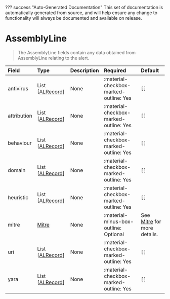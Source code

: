 ??? success "Auto-Generated Documentation"
    This set of documentation is automatically generated from source, and will help ensure any change to functionality will always be documented and available on release.

# AssemblyLine

> The AssemblyLine fields contain any data obtained from AssemblyLine relating to the alert.

| Field | Type | Description | Required | Default |
| :--- | :--- | :--- | :--- | :--- |
| antivirus | List [[ALRecord](/howler/odm/class/alrecord)] | None | :material-checkbox-marked-outline: Yes | `[]` |
| attribution | List [[ALRecord](/howler/odm/class/alrecord)] | None | :material-checkbox-marked-outline: Yes | `[]` |
| behaviour | List [[ALRecord](/howler/odm/class/alrecord)] | None | :material-checkbox-marked-outline: Yes | `[]` |
| domain | List [[ALRecord](/howler/odm/class/alrecord)] | None | :material-checkbox-marked-outline: Yes | `[]` |
| heuristic | List [[ALRecord](/howler/odm/class/alrecord)] | None | :material-checkbox-marked-outline: Yes | `[]` |
| mitre | [Mitre](/howler/odm/class/mitre) | None | :material-minus-box-outline: Optional | See [Mitre](/howler/odm/class/mitre) for more details. |
| uri | List [[ALRecord](/howler/odm/class/alrecord)] | None | :material-checkbox-marked-outline: Yes | `[]` |
| yara | List [[ALRecord](/howler/odm/class/alrecord)] | None | :material-checkbox-marked-outline: Yes | `[]` |